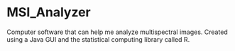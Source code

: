 MSI_Analyzer
============

Computer software that can help me analyze multispectral images. Created using a Java GUI and the statistical computing library called R.
